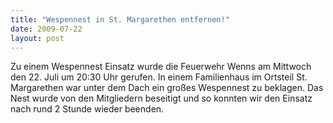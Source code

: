 ```yaml
---
title: "Wespennest in St. Margarethen entfernen!"
date: 2009-07-22
layout: post
---
```


Zu einem Wespennest Einsatz wurde die Feuerwehr Wenns am Mittwoch den 22. Juli um 20:30 Uhr gerufen. In einem Familienhaus im Ortsteil St. Margarethen war unter dem Dach ein großes Wespennest zu beklagen. Das Nest wurde von den Mitgliedern beseitigt und so konnten wir den Einsatz nach rund 2 Stunde wieder beenden.